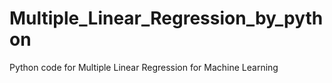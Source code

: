 # Multiple_Linear_Regression_by_python
Python code for Multiple Linear Regression for Machine Learning
